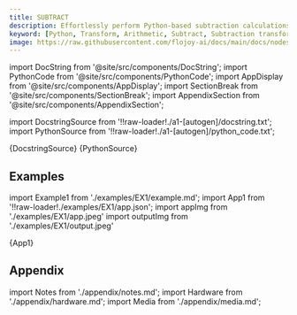 ```yaml
---
title: SUBTRACT
description: Effortlessly perform Python-based subtraction calculations with Flojoy's SUBTRACT transformer. Subtract 2 input vectors and return the result.
keyword: [Python, Transform, Arithmetic, Subtract, Subtraction transformer, Python subtraction calculations, Data processing with subtraction, Flojoy SUBTRACT transformer, Streamline data analysis, Arithmetic transformations, Subtraction calculation, Python data manipulation, Accurate data insights, SUBTRACT transformation in Python]
image: https://raw.githubusercontent.com/flojoy-ai/docs/main/docs/nodes/TRANSFORMERS/ARITHMETIC/SUBTRACT/examples/EX1/output.jpeg
---
```


[//]: # (Custom component imports)

import DocString from '@site/src/components/DocString';
import PythonCode from '@site/src/components/PythonCode';
import AppDisplay from '@site/src/components/AppDisplay';
import SectionBreak from '@site/src/components/SectionBreak';
import AppendixSection from '@site/src/components/AppendixSection';

[//]: # (Docstring)

import DocstringSource from '!!raw-loader!./a1-[autogen]/docstring.txt';
import PythonSource from '!!raw-loader!./a1-[autogen]/python_code.txt';

<DocString>{DocstringSource}</DocString>
<PythonCode GLink='TRANSFORMERS/ARITHMETIC/SUBTRACT/SUBTRACT.py'>{PythonSource}</PythonCode>

<SectionBreak />

[//]: # (Examples)

## Examples

import Example1 from './examples/EX1/example.md';
import App1 from '!!raw-loader!./examples/EX1/app.json';
import appImg from './examples/EX1/app.jpeg'
import outputImg from './examples/EX1/output.jpeg'

<AppDisplay 
    nodeLabel='SUBTRACT'
    appImg={appImg}
    outputImg={outputImg}
    >
    {App1}
</AppDisplay>

<Example1 />

<SectionBreak />

[//]: # (Appendix)

## Appendix

import Notes from './appendix/notes.md';
import Hardware from './appendix/hardware.md';
import Media from './appendix/media.md';

<AppendixSection index={0} folderPath='nodes/TRANSFORMERS/ARITHMETIC/SUBTRACT/appendix/'><Notes /></AppendixSection>
<AppendixSection index={1} folderPath='nodes/TRANSFORMERS/ARITHMETIC/SUBTRACT/appendix/'><Hardware /></AppendixSection>
<AppendixSection index={2} folderPath='nodes/TRANSFORMERS/ARITHMETIC/SUBTRACT/appendix/'><Media /></AppendixSection>
